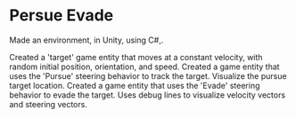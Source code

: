 # Persue Evade

Made an environment, in Unity, using C#,.

Created a 'target' game entity that moves at a constant velocity, with random initial position, orientation, and speed.
Created a game entity that uses the 'Pursue' steering behavior to track the target.
Visualize the pursue target location.
Created a game entity that uses the 'Evade' steering behavior to evade the target.
Uses debug lines to visualize velocity vectors and steering vectors.
